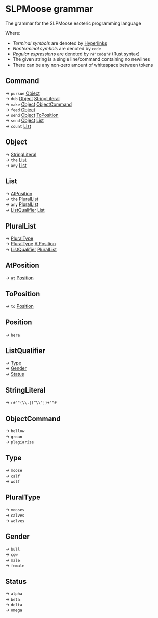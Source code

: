 # SLPMoose grammar

The grammar for the SLPMoose esoteric programming language

Where:
- *Terminal symbols* are denoted by [Hyperlinks](https://en.wikipedia.org/wiki/Hyperlink)
- *Nonterminal symbols* are denoted by `code`
- *Regular expressions* are denoted by `r#"code"#` (Rust syntax)
- The given string is a single line/command containing no newlines
- There can be any non-zero amount of whitespace between tokens

## Command

→ `pursue` [Object](#object)  
→ `dub` [Object](#object) [StringLiteral](#stringliteral)  
→ `make` [Object](#object) [ObjectCommand](#objectcommand)  
→ `feed` [Object](#object)  
→ `send` [Object](#object) [ToPosition](#toposition)  
→ `send` [Object](#object) [List](#list)  
→ `count` [List](#list)

## Object

→ [StringLiteral](#stringliteral)  
→ `the` [List](#list)  
→ `any` [List](#list)

## List

→ [AtPosition](#atposition)  
→ `the` [PluralList](#plurallist)  
→ `any` [PluralList](#plurallist)  
→ [ListQualifier](#listqualifier) [List](#list)

## PluralList

→ [PluralType](#pluraltype)  
→ [PluralType](#pluraltype) [AtPosition](#atposition)  
→ [ListQualifier](#listqualifier) [PluralList](#plurallist)

## AtPosition

→ `at` [Position](#position)

## ToPosition

→ `to` [Position](#position)

## Position

→ `here`

## ListQualifier

→ [Type](#type)  
→ [Gender](#gender)  
→ [Status](#status)

## StringLiteral

→ `r#""(\\.|[^\\"])+""#`

## ObjectCommand

→ `bellow`  
→ `groan`  
→ `plagiarize`

## Type

→ `moose`  
→ `calf`  
→ `wolf`

## PluralType

→ `mooses`  
→ `calves`  
→ `wolves`

## Gender

→ `bull`  
→ `cow`  
→ `male`  
→ `female`

## Status

→ `alpha`  
→ `beta`  
→ `delta`  
→ `omega`
